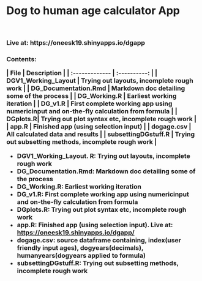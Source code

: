 <h1> Dog to human age calculator App <br> <br>
 <h3> Live at: https://oneesk19.shinyapps.io/dgapp
 
 <h3> Contents: <br>
 <p>
  | File      | Description    |
| :------------- | :----------: |
| DGV1_Working_Layout | Trying out layouts, incomplete rough work  |
| DG_Documentation.Rmd | Markdown doc detailing some of the process  |
| DG_Working.R | Earliest working iteration  |
| DG_v1.R | First complete working app using numericinput and on-the-fly calculation from formula |
| DGplots.R| Trying out plot syntax etc, incomplete rough work  |
| app.R | Finished app (using selection input) |
| dogage.csv | All calculated data and results  |
| subsettingDGstuff.R | Trying out subsetting methods, incomplete rough work  |
  
 - DGV1_Working_Layout. R: Trying out layouts, incomplete rough work<br>
 - DG_Documentation.Rmd: Markdown doc detailing some of the process<br>
 - DG_Working.R: Earliest working iteration<br>
 - DG_v1.R: First complete working app using numericinput and on-the-fly calculation from formula<br>
 - DGplots.R: Trying out plot syntax etc, incomplete rough work<br>
 - app.R: Finished app (using selection input). Live at: https://oneesk19.shinyapps.io/dgapp/<br>
 - dogage.csv: source dataframe containing, index(user friendly input ages), dogyears(decimals), humanyears(dogyears applied to formula)<br>
 - subsettingDGstuff.R: Trying out subsetting methods, incomplete rough work<br>
